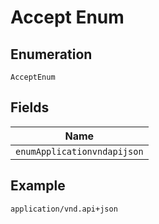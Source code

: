 
# Accept Enum

## Enumeration

`AcceptEnum`

## Fields

| Name |
|  --- |
| `enumApplicationvndapijson` |

## Example

```
application/vnd.api+json
```

